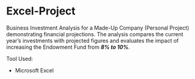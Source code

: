 # Excel-Project
Business Investment Analysis for a Made-Up Company (Personal Project) demonstrating financial projections.  The analysis compares the current year’s investments with projected figures and evaluates the impact of increasing the Endowment Fund from ***8% to 10%***. 




Tool Used: 
- Microsoft Excel
